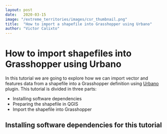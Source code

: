 ```yaml
---
layout: post
date:   2020-03-15
image: "/extreme_territories/images/csr_thumbnail.png"
title:  "How to import a shapefile into Grasshopper using Urbano"
author: "Victor Calixto"
---
```

# How to import shapefiles into Grasshopper using Urbano

In this tutorial we are going to explore how we can import vector and features data from a shapefile into a Grasshopper definition using [Urbano](https://www.food4rhino.com/app/urbano) plugin.
This tutorial is divided in three parts:

* Installing software dependencies 
* Preparing the shapefile in QGIS
* Import the shapefile into Grasshopper

## Installing software dependencies for this tutorial


